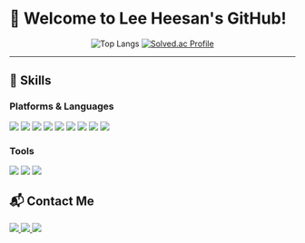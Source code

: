 # 👋 Welcome to Lee Heesan's GitHub!

<div align="center">

![Top Langs](https://github-readme-stats.vercel.app/api/top-langs/?username=Lee-heesan&layout=compact&theme=tokyonight)
[![Solved.ac Profile](http://mazassumnida.wtf/api/v2/generate_badge?boj=heesan6615)](https://solved.ac//)  

</div>

---

## 💪 Skills

### Platforms & Languages
<div>
  <img src="https://img.shields.io/badge/Java-007396?style=for-the-badge&logo=Java&logoColor=white">
  <img src="https://img.shields.io/badge/JavaScript-F7DF1E?style=for-the-badge&logo=JavaScript&logoColor=white">
  <img src="https://img.shields.io/badge/MySQL-4479A1?style=for-the-badge&logo=MySQL&logoColor=white">
  <img src="https://img.shields.io/badge/Spring-6DB33F?style=for-the-badge&logo=Spring&logoColor=white">
  <img src="https://img.shields.io/badge/SpringBoot-6DB33F?style=for-the-badge&logo=SpringBoot&logoColor=white">
  <img src="https://img.shields.io/badge/Spring%20Security-6DB33F?style=for-the-badge&logo=SpringSecurity&logoColor=white">
  <img src="https://img.shields.io/badge/Thymeleaf-005F0F?style=for-the-badge&logo=Thymeleaf&logoColor=white">
  <img src="https://img.shields.io/badge/HTML5-E34F26?style=for-the-badge&logo=HTML5&logoColor=white">
  <img src="https://img.shields.io/badge/CSS3-1572B6?style=for-the-badge&logo=CSS3&logoColor=white">
</div>

### Tools
<div>
  <img src="https://img.shields.io/badge/Git-F05032?style=for-the-badge&logo=Git&logoColor=white">
  <img src="https://img.shields.io/badge/Eclipse%20IDE-2C2255?style=for-the-badge&logo=EclipseIDE&logoColor=white">
  <img src="https://img.shields.io/badge/IntelliJ%20IDEA-000000?style=for-the-badge&logo=IntelliJIDEA&logoColor=white">
</div>



## 📬 Contact Me

<a href="https://velog.io/@heesan/posts">
  <img src="https://img.shields.io/badge/Tech%20Blog-11B48A?style=for-the-badge&logo=Vimeo&logoColor=white">
</a>
<a href="mailto:heesan2580@gmail.com">
  <img src="https://img.shields.io/badge/Gmail-d14836?style=for-the-badge&logo=Gmail&logoColor=white">
</a>
<a href="mailto:heesan6615@naver.com">
  <img src="https://img.shields.io/badge/Naver-03C75A?style=for-the-badge&logo=Naver&logoColor=white">
</a>

